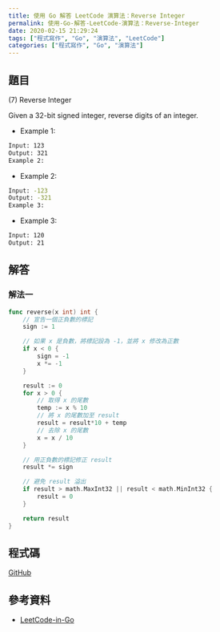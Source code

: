 ```yaml
---
title: 使用 Go 解答 LeetCode 演算法：Reverse Integer
permalink: 使用-Go-解答-LeetCode-演算法：Reverse-Integer
date: 2020-02-15 21:29:24
tags: ["程式寫作", "Go", "演算法", "LeetCode"]
categories: ["程式寫作", "Go", "演算法"]
---
```


## 題目

(7) Reverse Integer

Given a 32-bit signed integer, reverse digits of an integer.

- Example 1:

```BASH
Input: 123
Output: 321
Example 2:
```

- Example 2:

```BASH
Input: -123
Output: -321
Example 3:
```

- Example 3:

```BASH
Input: 120
Output: 21
```

## 解答

### 解法一

```GO
func reverse(x int) int {
	// 宣告一個正負數的標記
	sign := 1

	// 如果 x 是負數，將標記設為 -1，並將 x 修改為正數
	if x < 0 {
		sign = -1
		x *= -1
	}

	result := 0
	for x > 0 {
		// 取得 x 的尾數
		temp := x % 10
		// 將 x 的尾數加至 result
		result = result*10 + temp
		// 去除 x 的尾數
		x = x / 10
	}

	// 用正負數的標記修正 result
	result *= sign

	// 避免 result 溢出
	if result > math.MaxInt32 || result < math.MinInt32 {
		result = 0
	}

	return result
}
```

## 程式碼

[GitHub](https://github.com/memochou1993/leetcode-in-go)

## 參考資料

- [LeetCode-in-Go](https://github.com/aQuaYi/LeetCode-in-Go)

